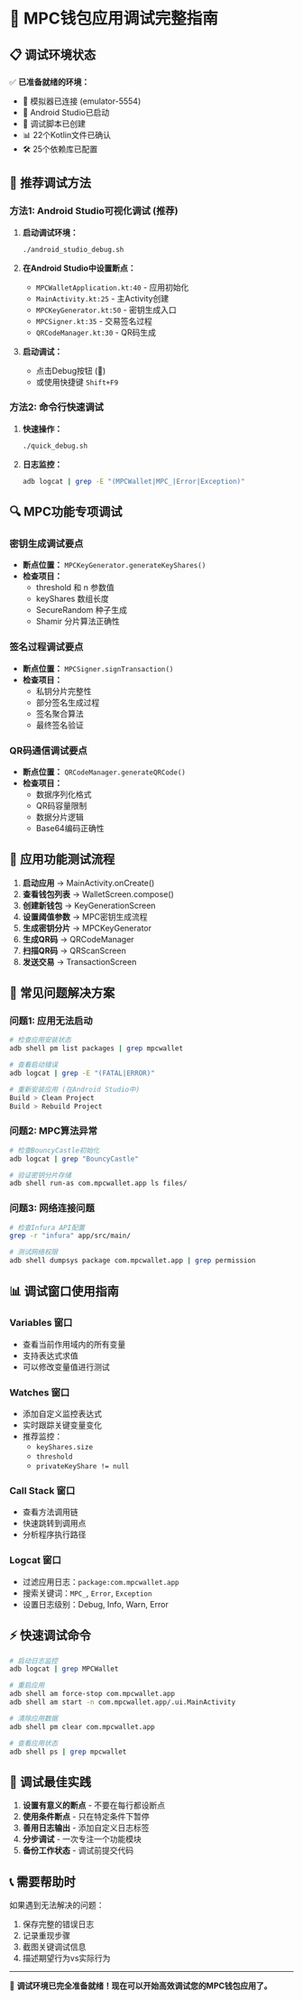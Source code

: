 # 🐛 MPC钱包应用调试完整指南

## 📋 调试环境状态

✅ **已准备就绪的环境：**
- 🎯 模拟器已连接 (emulator-5554)
- 📱 Android Studio已启动
- 🔧 调试脚本已创建
- 📊 22个Kotlin文件已确认
- 🛠️ 25个依赖库已配置

## 🎯 推荐调试方法

### **方法1: Android Studio可视化调试 (推荐)**

1. **启动调试环境：**
   ```bash
   ./android_studio_debug.sh
   ```

2. **在Android Studio中设置断点：**
   - `MPCWalletApplication.kt:40` - 应用初始化
   - `MainActivity.kt:25` - 主Activity创建
   - `MPCKeyGenerator.kt:50` - 密钥生成入口
   - `MPCSigner.kt:35` - 交易签名过程
   - `QRCodeManager.kt:30` - QR码生成

3. **启动调试：**
   - 点击Debug按钮 (🐞)
   - 或使用快捷键 `Shift+F9`

### **方法2: 命令行快速调试**

1. **快速操作：**
   ```bash
   ./quick_debug.sh
   ```

2. **日志监控：**
   ```bash
   adb logcat | grep -E "(MPCWallet|MPC_|Error|Exception)"
   ```

## 🔍 MPC功能专项调试

### **密钥生成调试要点**
- **断点位置：** `MPCKeyGenerator.generateKeyShares()`
- **检查项目：**
  - threshold 和 n 参数值
  - keyShares 数组长度
  - SecureRandom 种子生成
  - Shamir 分片算法正确性

### **签名过程调试要点**
- **断点位置：** `MPCSigner.signTransaction()`
- **检查项目：**
  - 私钥分片完整性
  - 部分签名生成过程
  - 签名聚合算法
  - 最终签名验证

### **QR码通信调试要点**
- **断点位置：** `QRCodeManager.generateQRCode()`
- **检查项目：**
  - 数据序列化格式
  - QR码容量限制
  - 数据分片逻辑
  - Base64编码正确性

## 📱 应用功能测试流程

1. **启动应用** → MainActivity.onCreate()
2. **查看钱包列表** → WalletScreen.compose()
3. **创建新钱包** → KeyGenerationScreen
4. **设置阈值参数** → MPC密钥生成流程
5. **生成密钥分片** → MPCKeyGenerator
6. **生成QR码** → QRCodeManager
7. **扫描QR码** → QRScanScreen
8. **发送交易** → TransactionScreen

## 🚨 常见问题解决方案

### **问题1: 应用无法启动**
```bash
# 检查应用安装状态
adb shell pm list packages | grep mpcwallet

# 查看启动错误
adb logcat | grep -E "(FATAL|ERROR)"

# 重新安装应用 (在Android Studio中)
Build > Clean Project
Build > Rebuild Project
```

### **问题2: MPC算法异常**
```bash
# 检查BouncyCastle初始化
adb logcat | grep "BouncyCastle"

# 验证密钥分片存储
adb shell run-as com.mpcwallet.app ls files/
```

### **问题3: 网络连接问题**
```bash
# 检查Infura API配置
grep -r "infura" app/src/main/

# 测试网络权限
adb shell dumpsys package com.mpcwallet.app | grep permission
```

## 📊 调试窗口使用指南

### **Variables 窗口**
- 查看当前作用域内的所有变量
- 支持表达式求值
- 可以修改变量值进行测试

### **Watches 窗口**
- 添加自定义监控表达式
- 实时跟踪关键变量变化
- 推荐监控：
  - `keyShares.size`
  - `threshold`
  - `privateKeyShare != null`

### **Call Stack 窗口**
- 查看方法调用链
- 快速跳转到调用点
- 分析程序执行路径

### **Logcat 窗口**
- 过滤应用日志：`package:com.mpcwallet.app`
- 搜索关键词：`MPC_`, `Error`, `Exception`
- 设置日志级别：Debug, Info, Warn, Error

## ⚡ 快速调试命令

```bash
# 启动日志监控
adb logcat | grep MPCWallet

# 重启应用
adb shell am force-stop com.mpcwallet.app
adb shell am start -n com.mpcwallet.app/.ui.MainActivity

# 清除应用数据
adb shell pm clear com.mpcwallet.app

# 查看应用状态
adb shell ps | grep mpcwallet
```

## 🎯 调试最佳实践

1. **设置有意义的断点** - 不要在每行都设断点
2. **使用条件断点** - 只在特定条件下暂停
3. **善用日志输出** - 添加自定义日志标签
4. **分步调试** - 一次专注一个功能模块
5. **备份工作状态** - 调试前提交代码

## 📞 需要帮助时

如果遇到无法解决的问题：
1. 保存完整的错误日志
2. 记录重现步骤
3. 截图关键调试信息
4. 描述期望行为vs实际行为

---

🎉 **调试环境已完全准备就绪！现在可以开始高效调试您的MPC钱包应用了。** 